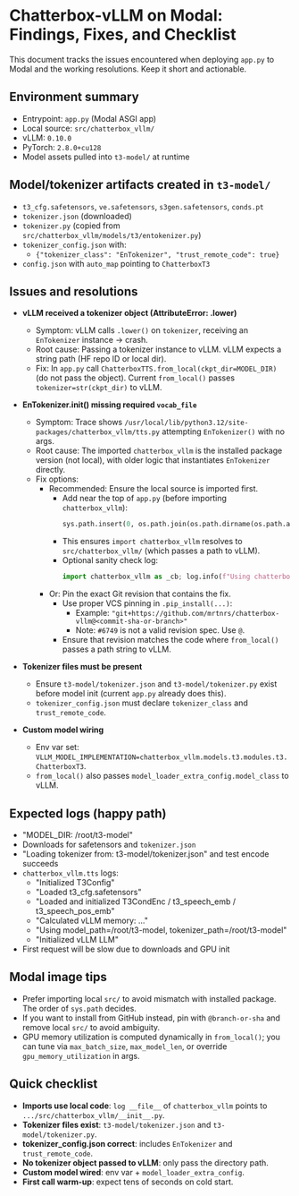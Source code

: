 # Chatterbox-vLLM on Modal: Findings, Fixes, and Checklist

This document tracks the issues encountered when deploying `app.py` to Modal and the working resolutions. Keep it short and actionable.

## Environment summary
- Entrypoint: `app.py` (Modal ASGI app)
- Local source: `src/chatterbox_vllm/`
- vLLM: `0.10.0`
- PyTorch: `2.8.0+cu128`
- Model assets pulled into `t3-model/` at runtime

## Model/tokenizer artifacts created in `t3-model/`
- `t3_cfg.safetensors`, `ve.safetensors`, `s3gen.safetensors`, `conds.pt`
- `tokenizer.json` (downloaded)
- `tokenizer.py` (copied from `src/chatterbox_vllm/models/t3/entokenizer.py`)
- `tokenizer_config.json` with:
  - `{"tokenizer_class": "EnTokenizer", "trust_remote_code": true}`
- `config.json` with `auto_map` pointing to `ChatterboxT3`

## Issues and resolutions

- __vLLM received a tokenizer object (AttributeError: .lower)__
  - Symptom: vLLM calls `.lower()` on `tokenizer`, receiving an `EnTokenizer` instance → crash.
  - Root cause: Passing a tokenizer instance to vLLM. vLLM expects a string path (HF repo ID or local dir).
  - Fix: In `app.py` call `ChatterboxTTS.from_local(ckpt_dir=MODEL_DIR)` (do not pass the object). Current `from_local()` passes `tokenizer=str(ckpt_dir)` to vLLM.

- __EnTokenizer.__init__() missing required `vocab_file`__
  - Symptom: Trace shows `/usr/local/lib/python3.12/site-packages/chatterbox_vllm/tts.py` attempting `EnTokenizer()` with no args.
  - Root cause: The imported `chatterbox_vllm` is the installed package version (not local), with older logic that instantiates `EnTokenizer` directly.
  - Fix options:
    - Recommended: Ensure the local source is imported first.
      - Add near the top of `app.py` (before importing `chatterbox_vllm`):
        ```python
        sys.path.insert(0, os.path.join(os.path.dirname(os.path.abspath(__file__)), "src"))
        ```
      - This ensures `import chatterbox_vllm` resolves to `src/chatterbox_vllm/` (which passes a path to vLLM).
      - Optional sanity check log:
        ```python
        import chatterbox_vllm as _cb; log.info(f"Using chatterbox_vllm from: {_cb.__file__}")
        ```
    - Or: Pin the exact Git revision that contains the fix.
      - Use proper VCS pinning in `.pip_install(...)`:
        - Example: `"git+https://github.com/mrtnrs/chatterbox-vllm@<commit-sha-or-branch>"`
        - Note: `#6749` is not a valid revision spec. Use `@`.
      - Ensure that revision matches the code where `from_local()` passes a path string to vLLM.

- __Tokenizer files must be present__
  - Ensure `t3-model/tokenizer.json` and `t3-model/tokenizer.py` exist before model init (current `app.py` already does this).
  - `tokenizer_config.json` must declare `tokenizer_class` and `trust_remote_code`.

- __Custom model wiring__
  - Env var set: `VLLM_MODEL_IMPLEMENTATION=chatterbox_vllm.models.t3.modules.t3.ChatterboxT3`.
  - `from_local()` also passes `model_loader_extra_config.model_class` to vLLM.

## Expected logs (happy path)
- "MODEL_DIR: /root/t3-model"
- Downloads for safetensors and `tokenizer.json`
- "Loading tokenizer from: t3-model/tokenizer.json" and test encode succeeds
- `chatterbox_vllm.tts` logs:
  - "Initialized T3Config"
  - "Loaded t3_cfg.safetensors"
  - "Loaded and initialized T3CondEnc / t3_speech_emb / t3_speech_pos_emb"
  - "Calculated vLLM memory: ..."
  - "Using model_path=/root/t3-model, tokenizer_path=/root/t3-model"
  - "Initialized vLLM LLM"
- First request will be slow due to downloads and GPU init

## Modal image tips
- Prefer importing local `src/` to avoid mismatch with installed package. The order of `sys.path` decides.
- If you want to install from GitHub instead, pin with `@branch-or-sha` and remove local `src/` to avoid ambiguity.
- GPU memory utilization is computed dynamically in `from_local()`; you can tune via `max_batch_size`, `max_model_len`, or override `gpu_memory_utilization` in args.

## Quick checklist
- __Imports use local code__: `log __file__` of `chatterbox_vllm` points to `.../src/chatterbox_vllm/__init__.py`.
- __Tokenizer files exist__: `t3-model/tokenizer.json` and `t3-model/tokenizer.py`.
- __tokenizer_config.json correct__: includes `EnTokenizer` and `trust_remote_code`.
- __No tokenizer object passed to vLLM__: only pass the directory path.
- __Custom model wired__: env var + `model_loader_extra_config`.
- __First call warm-up__: expect tens of seconds on cold start.
